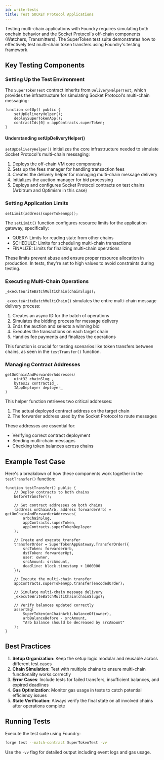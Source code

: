 ```yaml
---
id: write-tests
title: Test SOCKET Protocol Applications
---
```


Testing multi-chain applications with Foundry requires simulating both onchain behavior and the Socket Protocol's off-chain components (Watchers, Transmitters). The SuperToken test suite demonstrates how to effectively test multi-chain token transfers using Foundry's testing framework.

## Key Testing Components

### Setting Up the Test Environment

The `SuperTokenTest` contract inherits from `DeliveryHelperTest`, which provides the infrastructure for simulating Socket Protocol's multi-chain messaging:

```solidity
function setUp() public {
    setUpDeliveryHelper();
    deploySuperTokenApp();
    contractIds[0] = appContracts.superToken;
}
```

#### Understanding setUpDeliveryHelper()

`setUpDeliveryHelper()` initializes the core infrastructure needed to simulate Socket Protocol's multi-chain messaging:

1. Deploys the off-chain VM core components
2. Sets up the fees manager for handling transaction fees
3. Creates the delivery helper for managing multi-chain message delivery
4. Initializes the auction manager for bid processing
5. Deploys and configures Socket Protocol contracts on test chains (Arbitrum and Optimism in this case)

### Setting Application Limits

```solidity
setLimit(address(superTokenApp));
```

The `setLimit()` function configures resource limits for the application gateway, specifically:

- QUERY: Limits for reading state from other chains
- SCHEDULE: Limits for scheduling multi-chain transactions
- FINALIZE: Limits for finalizing multi-chain operations

These limits prevent abuse and ensure proper resource allocation in production. In tests, they're set to high values to avoid constraints during testing.

### Executing Multi-Chain Operations

```solidity
_executeWriteBatchMultiChain(chainSlugs);
```

`_executeWriteBatchMultiChain()` simulates the entire multi-chain message delivery process:

1. Creates an async ID for the batch of operations
2. Simulates the bidding process for message delivery
3. Ends the auction and selects a winning bid
4. Executes the transactions on each target chain
5. Handles fee payments and finalizes the operations

This function is crucial for testing scenarios like token transfers between chains, as seen in the `testTransfer()` function.

### Managing Contract Addresses

```solidity
getOnChainAndForwarderAddresses(
    uint32 chainSlug_,
    bytes32 contractId_,
    IAppDeployer deployer_
)
```

This helper function retrieves two critical addresses:

1. The actual deployed contract address on the target chain
2. The forwarder address used by the Socket Protocol to route messages

These addresses are essential for:
- Verifying correct contract deployment
- Sending multi-chain messages
- Checking token balances across chains

## Example Test Case

Here's a breakdown of how these components work together in the `testTransfer()` function:

```solidity
function testTransfer() public {
    // Deploy contracts to both chains
    beforeTransfer();

    // Get contract addresses on both chains
    (address onChainArb, address forwarderArb) = getOnChainAndForwarderAddresses(
        arbChainSlug,
        appContracts.superToken,
        appContracts.superTokenDeployer
    );

    // Create and execute transfer
    transferOrder = SuperTokenAppGateway.TransferOrder({
        srcToken: forwarderArb,
        dstToken: forwarderOpt,
        user: owner,
        srcAmount: srcAmount,
        deadline: block.timestamp + 1000000
    });

    // Execute the multi-chain transfer
    appContracts.superTokenApp.transfer(encodedOrder);

    // Simulate multi-chain message delivery
    _executeWriteBatchMultiChain(chainSlugs);

    // Verify balances updated correctly
    assertEq(
        SuperToken(onChainArb).balanceOf(owner),
        arbBalanceBefore - srcAmount,
        "Arb balance should be decreased by srcAmount"
    );
}
```

## Best Practices

1. **Setup Organization**: Keep the setup logic modular and reusable across different test cases
2. **Chain Simulation**: Test with multiple chains to ensure multi-chain functionality works correctly
3. **Error Cases**: Include tests for failed transfers, insufficient balances, and expired deadlines
4. **Gas Optimization**: Monitor gas usage in tests to catch potential efficiency issues
5. **State Verification**: Always verify the final state on all involved chains after operations complete

## Running Tests

Execute the test suite using Foundry:

```bash
forge test --match-contract SuperTokenTest -vv
```

Use the `-vv` flag for detailed output including event logs and gas usage.
